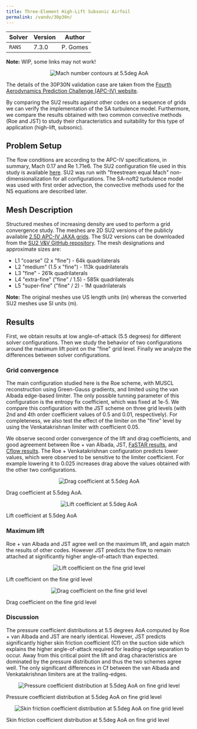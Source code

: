 ```yaml
---
title: Three-Element High-Lift Subsonic Airfoil
permalink: /vandv/30p30n/
---
```


| Solver | Version | Author |
| --- | --- | --- |
| `RANS` | 7.3.0 | P. Gomes |

**Note:** WIP, some links may not work!

<p align="center">
<img src="/vandv_files/30p30n/mach.png" alt="Mach number contours at 5.5deg AoA" />
</p>


The details of the 30P30N validation case are taken from the [Fourth Aerodynamics Prediction Challenge (APC-IV) website](https://cfdws.chofu.jaxa.jp/apc/apc4/). 

By comparing the SU2 results against other codes on a sequence of grids we can verify the implementation of the SA turbulence model.
Furthermore, we compare the results obtained with two common convective methods (Roe and JST) to study their characteristics and suitability for this type of application (high-lift, subsonic).

## Problem Setup

The flow conditions are according to the APC-IV specifications, in summary, Mach 0.17 and Re 1.71e6.
The SU2 configuration file used in this study is available [here]().
SU2 was run with "freestream equal Mach" non-dimensionalization for all configurations.
The SA-noft2 turbulence model was used with first order advection, the convective methods used for the NS equations are described later.

## Mesh Description

Structured meshes of increasing density are used to perform a grid convergence study. The meshes are 2D SU2 versions of the publicly available [2.5D APC-IV JAXA grids](https://cfdws.chofu.jaxa.jp/apc/grids/3element_highlift_airfoil/30P30N_modified_slat_configF/cgns/).
The SU2 versions can be downloaded from the [SU2 V&V GitHub repository]().
The mesh designations and approximate sizes are: 

- L1 "coarse" (2 x "fine") - 64k quadrilaterals
- L2 "medium" (1.5 x "fine") - 113k quadrilaterals
- L3 "fine" - 261k quadrilaterals
- L4 "extra-fine" ("fine" / 1.5) - 585k quadrilaterals
- L5 "super-fine" ("fine" / 2) - 1M quadrilaterals

**Note:** The original meshes use US length units (in) whereas the converted SU2 meshes use SI units (m).

## Results

First, we obtain results at low angle-of-attack (5.5 degrees) for different solver configurations.
Then we study the behavior of two configurations around the maximum lift point on the "fine" grid level.
Finally we analyze the differences between solver configurations.

### Grid convergence

The main configuration studied here is the Roe scheme, with MUSCL reconstruction using Green-Gauss gradients, and limited using the van Albada edge-based limiter.
The only possible tunning parameter of this configuration is the entropy fix coefficient, which was fixed at 1e-5.
We compare this configuration with the JST scheme on three grid levels (with 2nd and 4th order coefficient values of 0.5 and 0.01, respectively).
For completeness, we also test the effect of the limiter on the "fine" level by using the Venkatakrishnan limiter with coefficient 0.05.

We observe second order convergence of the lift and drag coefficients, and good agreement between Roe + van Albada, JST, [FaSTAR results](https://jaxa.repo.nii.ac.jp/?action=pages_view_main&active_action=repository_view_main_item_detail&item_id=2921&item_no=1&page_id=13&block_id=21), and [Cflow results](https://jaxa.repo.nii.ac.jp/?action=pages_view_main&active_action=repository_view_main_item_detail&item_id=2923&item_no=1&page_id=13&block_id=21).
The Roe + Venkatakrishnan configuration predicts lower values, which were observed to be sensitive to the limiter coefficient. For example lowering it to 0.025 increases drag above the values obtained with the other two configurations.

<p align="center">
<img src="/vandv_files/30p30n/drag.png" alt="Drag coefficient at 5.5deg AoA" />
</p>
Drag coefficient at 5.5deg AoA.

<p align="center">
<img src="/vandv_files/30p30n/lift.png" alt="Lift coefficient at 5.5deg AoA" />
</p>
Lift coefficient at 5.5deg AoA

### Maximum lift

Roe + van Albada and JST agree well on the maximum lift, and again match the results of other codes.
However JST predicts the flow to remain attached at significantly higher angle-of-attach than expected.

<p align="center">
<img src="/vandv_files/30p30n/max_lift.png" alt="Lift coefficient on the fine grid level" />
</p>
Lift coefficient on the fine grid level

<p align="center">
<img src="/vandv_files/30p30n/max_drag.png" alt="Drag coefficient on the fine grid level" />
</p>
Drag coefficient on the fine grid level

### Discussion

The pressure coefficient distributions at 5.5 degrees AoA computed by Roe + van Albada and JST are nearly identical.
However, JST predicts significantly higher skin friction coefficient (Cf) on the suction side which explains the higher angle-of-attack required for leading-edge separation to occur.
Away from this critical point the lift and drag characteristics are dominated by the pressure distribution and thus the two schemes agree well.
The only significant differences in Cf between the van Albada and Venkatakrishnan limiters are at the trailing-edges.

<p align="center">
<img src="/vandv_files/30p30n/cp.png" alt="Pressure coefficient distribution at 5.5deg AoA on fine grid level" />
</p>
Pressure coefficient distribution at 5.5deg AoA on fine grid level

<p align="center">
<img src="/vandv_files/30p30n/cf.png" alt="Skin friction coefficient distribution at 5.5deg AoA on fine grid level" />
</p>
Skin friction coefficient distribution at 5.5deg AoA on fine grid level

